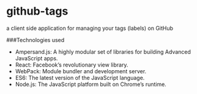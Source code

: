 # github-tags
a client side application for managing your tags (labels) on GitHub

###Technologies used
- Ampersand.js: A highly modular set of libraries for building Advanced JavaScript apps.
- React: Facebook’s revolutionary view library.
- WebPack: Module bundler and development server.
- ES6: The latest version of the JavaScript language.
- Node.js: The JavaScript platform built on Chrome’s runtime.
